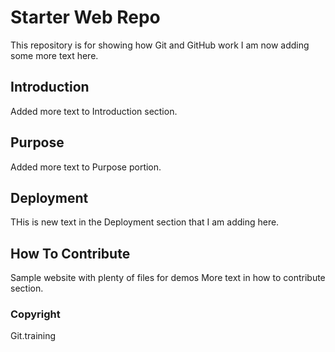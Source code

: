 # Starter Web Repo

This repository is for showing how Git and GitHub work
I am now adding some more text here. 

## Introduction

Added more text to Introduction section. 

## Purpose

Added more text to Purpose portion.

## Deployment

THis is new text in the Deployment section that I am adding here. 

## How To Contribute

Sample website with plenty of files for demos
More text in how to contribute section.

### Copyright

Git.training